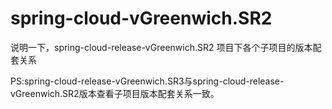 # spring-cloud-vGreenwich.SR2
说明一下，spring-cloud-release-vGreenwich.SR2 项目下各个子项目的版本配套关系

PS:spring-cloud-release-vGreenwich.SR3与spring-cloud-release-vGreenwich.SR2版本查看子项目版本配套关系一致。
